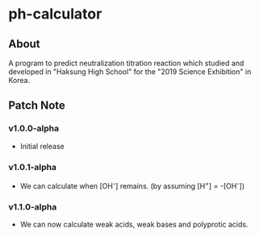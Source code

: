 # ph-calculator

## About

A program to predict neutralization titration reaction which studied and developed in "Haksung High School" for the "2019 Science Exhibition" in Korea.

## Patch Note

### v1.0.0-alpha

- Initial release

### v1.0.1-alpha

- We can calculate when [OH<sup>-</sup>] remains. (by assuming [H<sup>+</sup>] = -[OH<sup>-</sup>])

### v1.1.0-alpha

- We can now calculate weak acids, weak bases and polyprotic acids.
